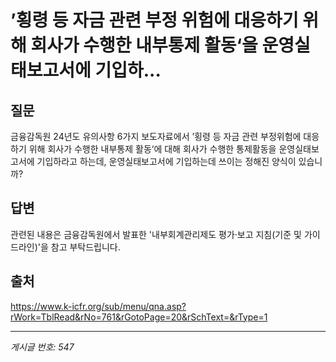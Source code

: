 # ’횡령 등 자금 관련 부정 위험에 대응하기 위해 회사가 수행한 내부통제 활동‘을 운영실태보고서에 기입하...

## 질문
금융감독원 24년도 유의사항 6가지 보도자료에서
’횡령 등 자금 관련 부정위험에 대응하기 위해 회사가 수행한 내부통제 활동‘에 대해 회사가 수행한 통제활동을 운영실태보고서에
기입하라고 하는데, 운영실태보고서에 기입하는데 쓰이는 정해진 양식이 있습니까?

## 답변
관련된 내용은 금융감독원에서 발표한 '내부회계관리제도 평가·보고 지침(기준 및 가이드라인)'을 참고 부탁드립니다.

## 출처
https://www.k-icfr.org/sub/menu/qna.asp?rWork=TblRead&rNo=761&rGotoPage=20&rSchText=&rType=1

---
*게시글 번호: 547*
